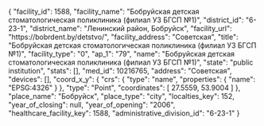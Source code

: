 {
    "facility_id": 1588,
    "facility_name": "Бобруйская детская стоматологическая поликлиника (филиал УЗ БГСП №1)",
    "district_id": "6-23-1",
    "district_name": "Ленинский район, Бобруйск",
    "facility_url": "https:\/\/bobrdent.by\/detstvo\/",
    "facility_address": "Советская",
    "title": "Бобруйская детская стоматологическая поликлиника (филиал УЗ БГСП №1)",
    "facility_type": "0",
    "ap_1": "79",
    "name": "Бобруйская детская стоматологическая поликлиника (филиал УЗ БГСП №1)",
    "state": "public institution",
    "stats": [],
    "med_id": 10216765,
    "address": "Советская",
    "devices": [],
    "coord_x_y": {
        "crs": {
            "type": "name",
            "properties": {
                "name": "EPSG:4326"
            }
        },
        "type": "Point",
        "coordinates": [
            27.5559,
            53.9004
        ]
    },
    "place_name": "Бобруйск",
    "place_type": "city",
    "localties_key": 152,
    "year_of_closing": null,
    "year_of_opening": "2006",
    "healthcare_facility_key": 1588,
    "administrative_division_id": "6-23-1"
}